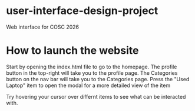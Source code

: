 # user-interface-design-project
Web interface for COSC 2026

# How to launch the website
Start by opening the index.html file to go to the homepage.
The profile button in the top-right will take you to the profile page.
The Categories button on the nav bar will take you to the Categories page.
Press the "Used Laptop" item to open the modal for a more detailed view of the item

Try hovering your cursor over differnt items to see what can be interacted with.
